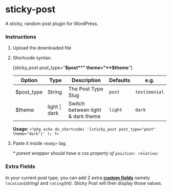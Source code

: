 # sticky-post
A sticky, random post plugin for WordPress.

### Instructions

1. Upload the downloaded file
2. Shortcode syntax:

    [sticky_post post_type="**$post**" theme="**$theme**"]

     Option | Type | Description | Defaults | e.g.
     ------------ | ------------- | ------------- | ------------- | -------------
     $post_type | String | The Post Type Slug | ```post``` | ```testimonial```
     $theme |  light \| dark | Switch between light & dark theme | ```light``` | ```dark```
     
     **Usage:** ```<?php echo do_shortcode( '[sticky_post post_type="post" theme="dark"]' ); ?>```

3. Paste it inside ```<body>``` tag.

   _* parent wrapper should have a css property of ```position: relative;```_

### Extra Fields
In your current post type, you can add 2 extra [**custom fields**](https://www.advancedcustomfields.com/) namely ```location```_(string)_ and ```rating```_(int)_.
Sticky Post will then display those values.
